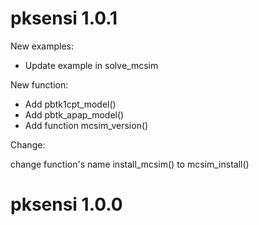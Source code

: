 # pksensi 1.0.1

New examples:

* Update example in solve_mcsim

New function:

* Add pbtk1cpt_model()
* Add pbtk_apap_model()
* Add function mcsim_version()

Change:

change function's name install_mcsim() to mcsim_install()

# pksensi 1.0.0
